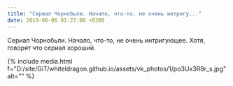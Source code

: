 ```yaml
---
title: "Сериал Чорнобьли. Начало, что-то, не очень интригу..."
date: 2019-06-06 01:27:00 +0300
---
```


Сериал Чорнобьли. Начало, что-то, не очень интригующее. Хотя, говорят что сериал хороший.

{% include media.html f="D:/site/GiT/whiteldragon.github.io/assets/vk_photos/1/po3Ux3R8r_s.jpg" alt="" %}
